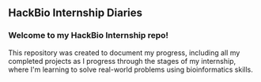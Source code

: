 ## HackBio Internship Diaries
### Welcome to my HackBio Internship repo!

This repository was created to document my progress, including all my completed projects as I progress through the stages of my internship, where I'm learning to solve real-world problems using bioinformatics skills.
